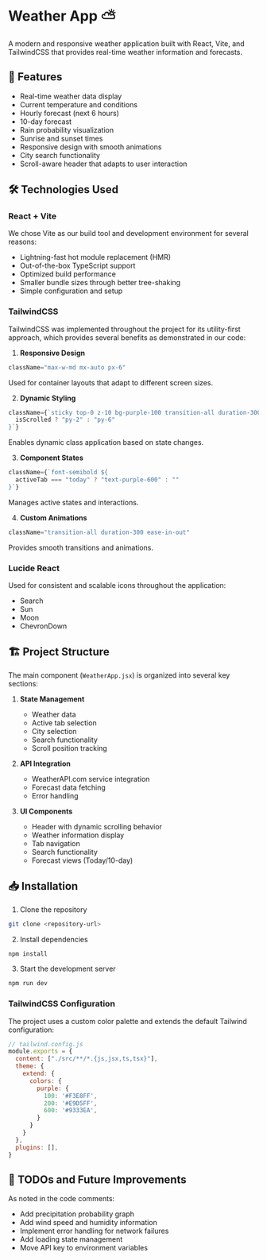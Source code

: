 # Weather App ⛅

A modern and responsive weather application built with React, Vite, and TailwindCSS that provides real-time weather information and forecasts.

## 🚀 Features

- Real-time weather data display
- Current temperature and conditions
- Hourly forecast (next 6 hours)
- 10-day forecast
- Rain probability visualization
- Sunrise and sunset times
- Responsive design with smooth animations
- City search functionality
- Scroll-aware header that adapts to user interaction

## 🛠️ Technologies Used

### React + Vite

We chose Vite as our build tool and development environment for several reasons:
- Lightning-fast hot module replacement (HMR)
- Out-of-the-box TypeScript support
- Optimized build performance
- Smaller bundle sizes through better tree-shaking
- Simple configuration and setup

### TailwindCSS

TailwindCSS was implemented throughout the project for its utility-first approach, which provides several benefits as demonstrated in our code:

1. **Responsive Design**
```jsx
className="max-w-md mx-auto px-6"
```
Used for container layouts that adapt to different screen sizes.

2. **Dynamic Styling**
```jsx
className={`sticky top-0 z-10 bg-purple-100 transition-all duration-300 ease-in-out ${
  isScrolled ? "py-2" : "py-6"
}`}
```
Enables dynamic class application based on state changes.

3. **Component States**
```jsx
className={`font-semibold ${
  activeTab === "today" ? "text-purple-600" : ""
}`}
```
Manages active states and interactions.

4. **Custom Animations**
```jsx
className="transition-all duration-300 ease-in-out"
```
Provides smooth transitions and animations.

### Lucide React

Used for consistent and scalable icons throughout the application:
- Search
- Sun
- Moon
- ChevronDown

## 🏗️ Project Structure

The main component (`WeatherApp.jsx`) is organized into several key sections:

1. **State Management**
   - Weather data
   - Active tab selection
   - City selection
   - Search functionality
   - Scroll position tracking

2. **API Integration**
   - WeatherAPI.com service integration
   - Forecast data fetching
   - Error handling

3. **UI Components**
   - Header with dynamic scrolling behavior
   - Weather information display
   - Tab navigation
   - Search functionality
   - Forecast views (Today/10-day)

## 📥 Installation

1. Clone the repository
```bash
git clone <repository-url>
```

2. Install dependencies
```bash
npm install
```

3. Start the development server
```bash
npm run dev
```

### TailwindCSS Configuration
The project uses a custom color palette and extends the default Tailwind configuration:

```js
// tailwind.config.js
module.exports = {
  content: ["./src/**/*.{js,jsx,ts,tsx}"],
  theme: {
    extend: {
      colors: {
        purple: {
          100: '#F3E8FF',
          200: '#E9D5FF',
          600: '#9333EA',
        }
      }
    }
  },
  plugins: [],
}
```

## 🚧 TODOs and Future Improvements

As noted in the code comments:
- Add precipitation probability graph
- Add wind speed and humidity information
- Implement error handling for network failures
- Add loading state management
- Move API key to environment variables